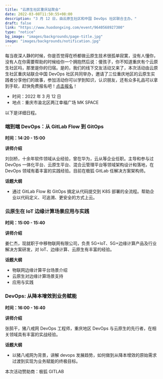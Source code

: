 ```yaml
---
title: "云原生社区重庆站聚会"
date: 2022-03-08T11:50:55+08:00
description: "3 月 12 日，由云原生社区和中国 DevOps 社区联合主办。"
draft: false
link: "https://www.huodongxing.com/event/9640568927300"
type: "notice"
bg_image: "images/backgrounds/page-title.jpg"
image: "images/backgrounds/notification.jpg"
---
```


每当夜深人静的时候，你是否觉得在桥都做云原生技术很孤单寂寞，没有人懂你，没有人在你需要帮助的时候给你一个拥抱然后说：傻孩子，你不知道重庆有个云原生社区吗，那里是你的归宿。是的，我们的线下交友活动又来了，本次活动由云原生社区重庆站联合中国 DevOps 社区共同举办，邀请了三位重庆地区的云原生实践者分享他们的故事，参加活动你可以学到知识，认识朋友，还有众多礼品可以拿到手软，赶快免费报名吧！[点击报名](https://www.huodongxing.com/event/9640568927300)！

- 时间：2022 年 3 月 12 日
- 地点：重庆市渝北区两江幸福广场 MK SPACE

以下是详细日程。

### **端到端 DevOps：从 GitLab Flow 到 GitOps**

**时间：14:20 - 15:00**

**讲师介绍**

刘剑桥，十余年软件领域从业经验，曾在华为，云从等企业任职。主导和参与过 DevOps 一体化平台、云原生平台、混合云管理平台等领域架构设计和落地，在 DevOps 领域有着丰富的实践经验。目前在极狐 GitLab 任解决方案架构师。

**话题大纲**

- 通过 GitLab Flow 和 GitOps 搞定从代码提交到 K8S 部署的全流程。帮助企业以代码定义、可追溯、更安全的方式上云。

### **云原生在 IoT 边缘计算场景应用与实践**

**时间：15:00 - 15:40**

**讲师介绍**

姜仁杰，现就职于中移物联网有限公司，负责 5G+IoT、5G+边缘计算产品及行业解决方案研发，对 IoT、边缘计算、云原生有丰富的经验。

**话题大纲**

- 物联网边缘计算平台场景介绍
- 云原生对边缘计算场景支持
- 应用与实践

### **DevOps: 从降本增效到业务赋能**

**时间：16:00 - 16:40**

**讲师介绍**

张鹄干，猪八戒网 DevOps 工程师，重庆地区 DevOps 与云原生的先行者，在相关领域具有丰富的实战经验。

**话题大纲**

- 以猪八戒网为背景，讲解 devops 发展趋势，如何做到从降本增效的原始需求过渡到实现为业务赋能的终极目标。

本次活动赞助商：极狐 GITLAB
